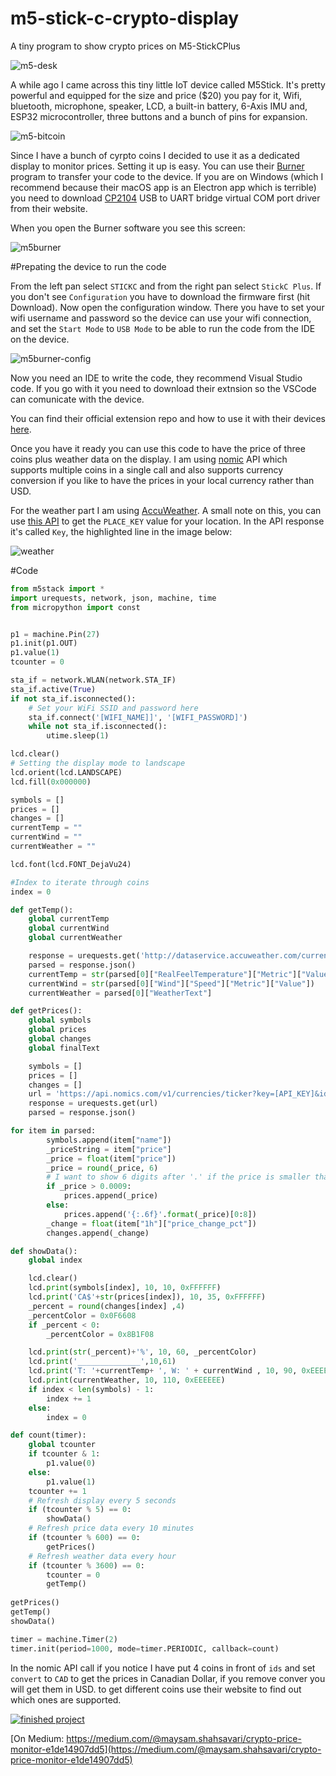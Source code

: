 # m5-stick-c-crypto-display

A tiny program to show crypto prices on M5-StickCPlus

![m5-desk](pics/m5-desk.jpg)

A while ago I came across this tiny little IoT device called M5Stick. It's pretty powerful and equipped for the size and price ($20) you pay for it, Wifi, bluetooth, microphone, speaker, LCD, a built-in battery, 6-Axis IMU and, ESP32 microcontroller, three buttons and a bunch of pins for expansion. 

![m5-bitcoin](pics/m5-bitcoin.jpg)

Since I have a bunch of cyrpto coins I decided to use it as a dedicated display to monitor prices. Setting it up is easy. You can use their [Burner](https://shop.m5stack.com/pages/download) program to transfer your code to the device. If you are on Windows (which I recommend because their macOS app is an Electron app which is terrible) you need to download [CP2104](https://shop.m5stack.com/pages/download) USB to UART bridge virtual COM port driver from their website. 

When you open the Burner software you see this screen:

![m5burner](pics/m5burner.png)

#Prepating the device to run the code

From the left pan select `STICKC` and from the right pan select `StickC Plus`. If you don't see `Configuration` you have to download the firmware first (hit Download). Now open the configuration window. There you have to set your wifi username and password so the device can use your wifi connection, and set the `Start Mode` to `USB Mode` to be able to run the code from the IDE on the device.

![m5burner-config](pics/m5burner-config.png)

Now you need an IDE to write the code, they recommend Visual Studio code. If you go with it you need to download their extnsion so the VSCode can comunicate with the device. 

You can find their official extension repo and how to use it with their devices [here](https://github.com/curdeveryday/vscode-m5stack-mpy).

Once you have it ready you can use this code to have the price of three coins plus weather data on the display. I am using [nomic](https://p.nomics.com/cryptocurrency-bitcoin-api) API which supports multiple coins in a single call and also supports currency conversion if you like to have the prices in your local currency rather than USD. 

For the weather part I am using [AccuWeather](https://developer.accuweather.com).  A small note on this, you can use [this API](https://developer.accuweather.com/accuweather-locations-api/apis/get/locations/v1/cities/search) to get the `PLACE_KEY` value for your location. In the API response it's called `Key`, the highlighted line in the image below:

![weather](pics/weather.png)

#Code

```python
from m5stack import *
import urequests, network, json, machine, time
from micropython import const


p1 = machine.Pin(27)
p1.init(p1.OUT)
p1.value(1)
tcounter = 0

sta_if = network.WLAN(network.STA_IF)
sta_if.active(True)
if not sta_if.isconnected():
    # Set your WiFi SSID and password here
    sta_if.connect('[WIFI_NAME]]', '[WIFI_PASSWORD]')
    while not sta_if.isconnected():
        utime.sleep(1)

lcd.clear() 
# Setting the display mode to landscape
lcd.orient(lcd.LANDSCAPE)
lcd.fill(0x000000)

symbols = []
prices = []
changes = []
currentTemp = ""
currentWind = ""
currentWeather = ""

lcd.font(lcd.FONT_DejaVu24)

#Index to iterate through coins
index = 0

def getTemp():
    global currentTemp
    global currentWind
    global currentWeather

    response = urequests.get('http://dataservice.accuweather.com/currentconditions/v1/[PLACE_KEY]?apikey=[APIKEY]&details=true')
    parsed = response.json()
    currentTemp = str(parsed[0]["RealFeelTemperature"]["Metric"]["Value"])
    currentWind = str(parsed[0]["Wind"]["Speed"]["Metric"]["Value"])
    currentWeather = parsed[0]["WeatherText"]

def getPrices():
    global symbols
    global prices
    global changes
    global finalText

    symbols = []
    prices = []
    changes = []
    url = 'https://api.nomics.com/v1/currencies/ticker?key=[API_KEY]&ids=BTC,ENJ,DOGE,SHIB&interval=1h&convert=CAD&per-page=100&page=1'
    response = urequests.get(url)
    parsed = response.json()

for item in parsed:
        symbols.append(item["name"])
        _priceString = item["price"]
        _price = float(item["price"])
        _price = round(_price, 6)
        # I want to show 6 digits after '.' if the price is smaller than 0.0009 otherwise it will show the scientific format, 4.7e-10 kind of the text
        if _price > 0.0009:
            prices.append(_price)
        else:
            prices.append('{:.6f}'.format(_price)[0:8])
        _change = float(item["1h"]["price_change_pct"])
        changes.append(_change)

def showData():
    global index

    lcd.clear()
    lcd.print(symbols[index], 10, 10, 0xFFFFFF) 
    lcd.print('CA$'+str(prices[index]), 10, 35, 0xFFFFFF)
    _percent = round(changes[index] ,4)
    _percentColor = 0x0F6608
    if _percent < 0:
        _percentColor = 0x8B1F08

    lcd.print(str(_percent)+'%', 10, 60, _percentColor)
    lcd.print('______________',10,61)
    lcd.print('T: '+currentTemp+ ', W: ' + currentWind , 10, 90, 0xEEEEEE)
    lcd.print(currentWeather, 10, 110, 0xEEEEEE)
    if index < len(symbols) - 1:
        index += 1
    else:
        index = 0    

def count(timer):
    global tcounter
    if tcounter & 1:
        p1.value(0)
    else:
        p1.value(1)
    tcounter += 1
    # Refresh display every 5 seconds
    if (tcounter % 5) == 0:
        showData()
    # Refresh price data every 10 minutes
    if (tcounter % 600) == 0:
        getPrices()
    # Refresh weather data every hour
    if (tcounter % 3600) == 0:
        tcounter = 0
        getTemp()
    
getPrices()
getTemp()
showData()

timer = machine.Timer(2)
timer.init(period=1000, mode=timer.PERIODIC, callback=count)

```

In the nomic API call if you notice I have put 4 coins in front of `ids` and set `convert` to `CAD` to get the prices in Canadian Dollar, if you remove conver you  will get them in USD. to get different coins use their website to find out which ones are supported. 

[![finished project](http://img.youtube.com/vi/lyZ6PpzQQWk/0.jpg)](http://www.youtube.com/watch?v=lyZ6PpzQQWk "M5Stick C Plus showing cryptocoin prices")

[On Medium: https://medium.com/@maysam.shahsavari/crypto-price-monitor-e1de14907dd5](https://medium.com/@maysam.shahsavari/crypto-price-monitor-e1de14907dd5)
